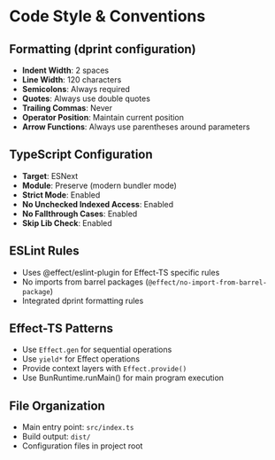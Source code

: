 # Code Style & Conventions

## Formatting (dprint configuration)

- **Indent Width**: 2 spaces
- **Line Width**: 120 characters
- **Semicolons**: Always required
- **Quotes**: Always use double quotes
- **Trailing Commas**: Never
- **Operator Position**: Maintain current position
- **Arrow Functions**: Always use parentheses around parameters

## TypeScript Configuration

- **Target**: ESNext
- **Module**: Preserve (modern bundler mode)
- **Strict Mode**: Enabled
- **No Unchecked Indexed Access**: Enabled
- **No Fallthrough Cases**: Enabled
- **Skip Lib Check**: Enabled

## ESLint Rules

- Uses @effect/eslint-plugin for Effect-TS specific rules
- No imports from barrel packages (`@effect/no-import-from-barrel-package`)
- Integrated dprint formatting rules

## Effect-TS Patterns

- Use `Effect.gen` for sequential operations
- Use `yield*` for Effect operations
- Provide context layers with `Effect.provide()`
- Use BunRuntime.runMain() for main program execution

## File Organization

- Main entry point: `src/index.ts`
- Build output: `dist/`
- Configuration files in project root
